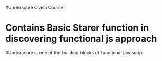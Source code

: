 #Underscore Crash Course

  # Contains Basic Starer function in discovering functional js approach 

#Underscore is one of the building blocks of functional javascript